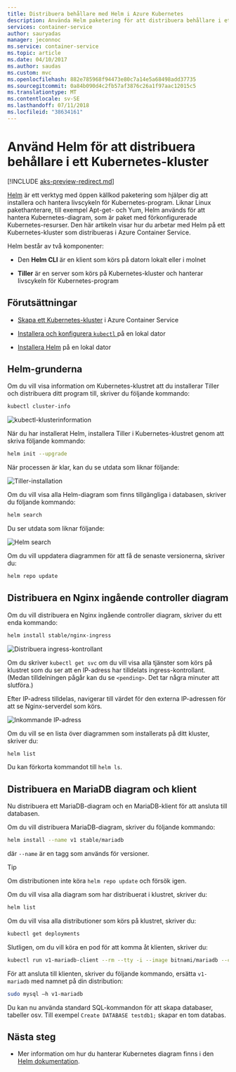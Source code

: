 ```yaml
---
title: Distribuera behållare med Helm i Azure Kubernetes
description: Använda Helm paketering för att distribuera behållare i ett Kubernetes-kluster i Azure Container Service
services: container-service
author: sauryadas
manager: jeconnoc
ms.service: container-service
ms.topic: article
ms.date: 04/10/2017
ms.author: saudas
ms.custom: mvc
ms.openlocfilehash: 882e785968f94473e80c7a14e5a68498add37735
ms.sourcegitcommit: 0a84b090d4c2fb57af3876c26a1f97aac12015c5
ms.translationtype: MT
ms.contentlocale: sv-SE
ms.lasthandoff: 07/11/2018
ms.locfileid: "38634161"
---
```

# <a name="use-helm-to-deploy-containers-on-a-kubernetes-cluster"></a>Använd Helm för att distribuera behållare i ett Kubernetes-kluster

[!INCLUDE [aks-preview-redirect.md](../../../includes/aks-preview-redirect.md)]

[Helm](https://github.com/kubernetes/helm/) är ett verktyg med öppen källkod paketering som hjälper dig att installera och hantera livscykeln för Kubernetes-program. Liknar Linux pakethanterare, till exempel Apt-get- och Yum, Helm används för att hantera Kubernetes-diagram, som är paket med förkonfigurerade Kubernetes-resurser. Den här artikeln visar hur du arbetar med Helm på ett Kubernetes-kluster som distribueras i Azure Container Service.

Helm består av två komponenter: 
* Den **Helm CLI** är en klient som körs på datorn lokalt eller i molnet  

* **Tiller** är en server som körs på Kubernetes-kluster och hanterar livscykeln för Kubernetes-program 
 
## <a name="prerequisites"></a>Förutsättningar

* [Skapa ett Kubernetes-kluster](container-service-kubernetes-walkthrough.md) i Azure Container Service

* [Installera och konfigurera `kubectl` ](../container-service-connect.md) på en lokal dator

* [Installera Helm](https://github.com/kubernetes/helm/blob/master/docs/install.md) på en lokal dator

## <a name="helm-basics"></a>Helm-grunderna 

Om du vill visa information om Kubernetes-klustret att du installerar Tiller och distribuera ditt program till, skriver du följande kommando:

```bash
kubectl cluster-info 
```
![kubectl-klusterinformation](./media/container-service-kubernetes-helm/clusterinfo.png)
 
När du har installerat Helm, installera Tiller i Kubernetes-klustret genom att skriva följande kommando:

```bash
helm init --upgrade
```
När processen är klar, kan du se utdata som liknar följande:

![Tiller-installation](./media/container-service-kubernetes-helm/tiller-install.png)
 
 
 
 
Om du vill visa alla Helm-diagram som finns tillgängliga i databasen, skriver du följande kommando:

```bash 
helm search 
```

Du ser utdata som liknar följande:

![Helm search](./media/container-service-kubernetes-helm/helm-search.png)
 
Om du vill uppdatera diagrammen för att få de senaste versionerna, skriver du:

```bash 
helm repo update 
```
## <a name="deploy-an-nginx-ingress-controller-chart"></a>Distribuera en Nginx ingående controller diagram 
 
Om du vill distribuera en Nginx ingående controller diagram, skriver du ett enda kommando:

```bash
helm install stable/nginx-ingress 
```
![Distribuera ingress-kontrollant](./media/container-service-kubernetes-helm/nginx-ingress.png)

Om du skriver `kubectl get svc` om du vill visa alla tjänster som körs på klustret som du ser att en IP-adress har tilldelats ingress-kontrollant. (Medan tilldelningen pågår kan du se `<pending>`. Det tar några minuter att slutföra.) 

Efter IP-adress tilldelas, navigerar till värdet för den externa IP-adressen för att se Nginx-serverdel som körs. 
 
![Inkommande IP-adress](./media/container-service-kubernetes-helm/ingress-ip-address.png)


Om du vill se en lista över diagrammen som installerats på ditt kluster, skriver du:

```bash
helm list 
```

Du kan förkorta kommandot till `helm ls`.
 
 
 
 
## <a name="deploy-a-mariadb-chart-and-client"></a>Distribuera en MariaDB diagram och klient

Nu distribuera ett MariaDB-diagram och en MariaDB-klient för att ansluta till databasen.

Om du vill distribuera MariaDB-diagram, skriver du följande kommando:

```bash
helm install --name v1 stable/mariadb
```

där `--name` är en tagg som används för versioner.

> [!TIP]
> Om distributionen inte köra `helm repo update` och försök igen.
>
 
 
Om du vill visa alla diagram som har distribuerat i klustret, skriver du:

```bash 
helm list
```
 
Om du vill visa alla distributioner som körs på klustret, skriver du:

```bash
kubectl get deployments 
``` 
 
 
Slutligen, om du vill köra en pod för att komma åt klienten, skriver du:

```bash
kubectl run v1-mariadb-client --rm --tty -i --image bitnami/mariadb --command -- bash  
``` 
 
 
För att ansluta till klienten, skriver du följande kommando, ersätta `v1-mariadb` med namnet på din distribution:

```bash
sudo mysql –h v1-mariadb
```
 
 
Du kan nu använda standard SQL-kommandon för att skapa databaser, tabeller osv. Till exempel `Create DATABASE testdb1;` skapar en tom databas. 
 
 
 
## <a name="next-steps"></a>Nästa steg

* Mer information om hur du hanterar Kubernetes diagram finns i den [Helm dokumentation](https://github.com/kubernetes/helm/blob/master/docs/index.md). 

